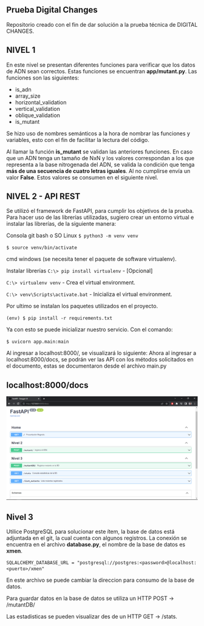 Prueba Digital Changes
-------------
Repositorio creado con el fin de dar solución a la prueba técnica de DIGITAL CHANGES.

NIVEL 1
-------------
En este nivel se presentan diferentes funciones para verificar que los datos de ADN sean correctos. Estas funciones se encuentran **app/mutant.py**.
Las funciones son las siguientes:
 + is_adn
 + array_size   
 + horizontal_validation
 + vertical_validation
 + oblique_validation
 + is_mutant
 
Se hizo uso de nombres semánticos a la hora de nombrar las funciones y variables, esto con el fin de facilitar la lectura del código.

Al llamar la función **is_mutant** se validan las anteriores funciones. En caso que un ADN tenga un tamaño de NxN y los valores correspondan a los que representa a la base nitrogenada del ADN, se valida la condición que tenga **más de una secuencia de cuatro letras iguales**. Al no cumplirse envía un valor **False**. Estos valores se consumen en el siguiente nivel.


NIVEL 2 - API REST
-------------
Se utilizó el framework de FastAPI, para cumplir los objetivos de la prueba. Para hacer uso de las librerías utilizadas, sugiero crear un entorno virtual e instalar las librerías, de la siguiente manera:

Consola git bash o SO Linux
`$ python3 -m venv venv`

`$ source venv/bin/activate`

cmd windows (se necesita tener el paquete de software virtualenv).

Instalar librerías
`C:\> pip install virtualenv` - [Opcional]

`C:\> virtualenv venv` - Crea el virtual environment.

`C:\> venv\Scripts\activate.bat` - Inicializa el virtual environment.

Por ultimo se instalan los paquetes utilizados en el proyecto.

`(env) $ pip install -r requirements.txt`

Ya con esto se puede inicializar nuestro servicio. Con el comando:

`$ uvicorn app.main:main`

Al ingresar a localhost:8000/, se visualizará lo siguiente: Ahora al ingresar a localhost:8000/docs, se podrán ver las API con los métodos solicitados en el documento, estas se documentaron desde el archivo main.py

localhost:8000/docs
-------------

![](https://github.com/AlvariroA/DigitalChanges/blob/main/img/FastAPI.png)



Nivel 3
-------------

Utilice PostgreSQL para solucionar este ítem, la base de datos está adjuntada en el git, la cual cuenta con algunos registros. La conexión se encuentra en el archivo **database.py**, el nombre de la base de datos es **xmen**.
```
SQLALCHEMY_DATABASE_URL = "postgresql://postgres:<password>@localhost:<puerto>/xmen"
```
En este archivo se puede cambiar la direccion para consumo de la base de datos.

Para guardar datos en la base de datos se utiliza un HTTP POST -> /mutantDB/

Las estadisticas se pueden visualizar des de un HTTP GET -> /stats.







